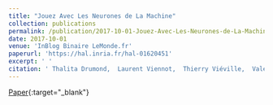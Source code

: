 ```yaml
---
title: "Jouez Avec Les Neurones de La Machine"
collection: publications
permalink: /publication/2017-10-01-Jouez-Avec-Les-Neurones-de-La-Machine
date: 2017-10-01
venue: 'InBlog Binaire LeMonde.fr'
paperurl: 'https://hal.inria.fr/hal-01620451'
excerpt: ' '
citation: ' Thalita Drumond,  Laurent Viennot,  Thierry Viéville,  Valérie François, &quot;Jouez Avec Les Neurones de La Machine.&quot; InBlog Binaire LeMonde.fr, 2017.'
---
```

[<span><i class="fas fa-fw fa-file-pdf"></i></span> Paper](https://hal.inria.fr/hal-01620451){:target="_blank"} 
